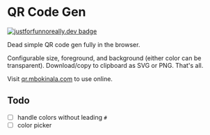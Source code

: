 # QR Code Gen

[![justforfunnoreally.dev badge](https://img.shields.io/badge/justforfunnoreally-dev-9ff)](https://justforfunnoreally.dev)

Dead simple QR code gen fully in the browser.

Configurable size, foreground, and background (either color can be transparent). Download/copy to clipboard as SVG or PNG. That's all.

Visit [qr.mbokinala.com](https://qr.mbokinala.dev) to use online.


## Todo

- [ ] handle colors without leading `#`
- [ ] color picker
